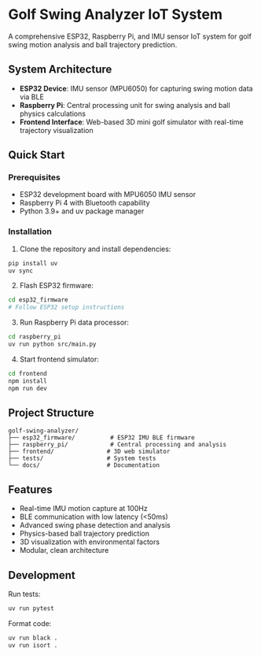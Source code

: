# Golf Swing Analyzer IoT System

A comprehensive ESP32, Raspberry Pi, and IMU sensor IoT system for golf swing motion analysis and ball trajectory prediction.

## System Architecture

- **ESP32 Device**: IMU sensor (MPU6050) for capturing swing motion data via BLE
- **Raspberry Pi**: Central processing unit for swing analysis and ball physics calculations  
- **Frontend Interface**: Web-based 3D mini golf simulator with real-time trajectory visualization

## Quick Start

### Prerequisites
- ESP32 development board with MPU6050 IMU sensor
- Raspberry Pi 4 with Bluetooth capability
- Python 3.9+ and uv package manager

### Installation

1. Clone the repository and install dependencies:
```bash
pip install uv
uv sync
```

2. Flash ESP32 firmware:
```bash
cd esp32_firmware
# Follow ESP32 setup instructions
```

3. Run Raspberry Pi data processor:
```bash
cd raspberry_pi
uv run python src/main.py
```

4. Start frontend simulator:
```bash
cd frontend
npm install
npm run dev
```

## Project Structure

```
golf-swing-analyzer/
├── esp32_firmware/          # ESP32 IMU BLE firmware
├── raspberry_pi/            # Central processing and analysis
├── frontend/               # 3D web simulator
├── tests/                  # System tests
└── docs/                   # Documentation
```

## Features

- Real-time IMU motion capture at 100Hz
- BLE communication with low latency (<50ms)
- Advanced swing phase detection and analysis
- Physics-based ball trajectory prediction
- 3D visualization with environmental factors
- Modular, clean architecture

## Development

Run tests:
```bash
uv run pytest
```

Format code:
```bash
uv run black .
uv run isort .
```

